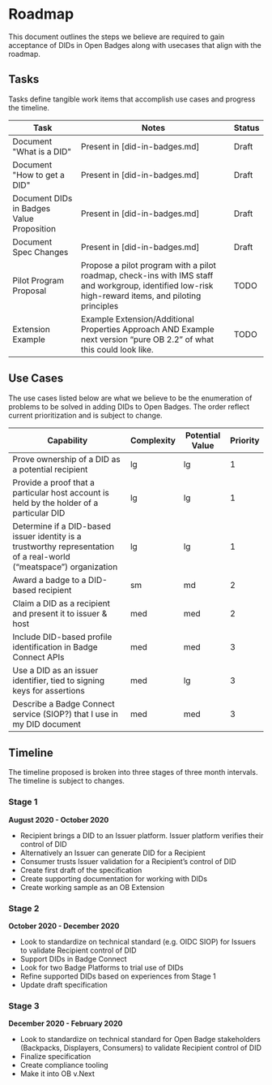 
# Roadmap

This document outlines the steps we believe are required to gain acceptance of DIDs in Open Badges along with usecases that align with the roadmap.


## Tasks

Tasks define tangible work items that accomplish use cases and progress the timeline.

 Task             | Notes          | Status   | 
|-----------------|----------------|----------|
| Document "What is a DID" | Present in [did-in-badges.md] | Draft |
| Document "How to get a DID" | Present in [did-in-badges.md] | Draft |
| Document DIDs in Badges Value Proposition | Present in [did-in-badges.md] | Draft |
| Document Spec Changes | Present in [did-in-badges.md] | Draft |
| Pilot Program Proposal | Propose a pilot program with a pilot roadmap, check-ins with IMS staff and workgroup, identified low-risk high-reward items, and piloting principles | TODO |
| Extension Example | Example Extension/Additional Properties Approach AND Example next version “pure OB 2.2” of what this could look like. | TODO |


## Use Cases

The use cases listed below are what we believe to be the enumeration of problems to be solved in adding DIDs to Open Badges. The order reflect current prioritization and is subject to change.

 Capability       | Complexity     | Potential Value   | Priority |
|-----------------|----------------|-------------------|----------|
| Prove ownership of a DID as a potential recipient | lg | lg | 1 |
| Provide a proof that a particular host account is held by the holder of a particular DID | lg | lg | 1 |
| Determine if a DID-based issuer identity is a trustworthy representation of a real-world (“meatspace”) organization | lg | lg | 1 |
| Award a badge to a DID-based recipient | sm | md | 2 |
| Claim a DID as a recipient and present it to issuer & host | med | med | 2 |
| Include DID-based profile identification in Badge Connect APIs | med | med | 3 |
| Use a DID as an issuer identifier, tied to signing keys for assertions | med | lg | 3 |
| Describe a Badge Connect service (SIOP?) that I use in my DID document | med | med | 3 |

## Timeline

The timeline proposed is broken into three stages of three month intervals. The timeline is subject to changes.

### Stage 1

**August 2020 - October 2020**

- Recipient brings a DID to an Issuer platform. Issuer platform verifies their control of DID
- Alternatively an Issuer can generate DID for a Recipient
- Consumer trusts Issuer validation for a Recipient’s control of DID
- Create first draft of the specification
- Create supporting documentation for working with DIDs
- Create working sample as an OB Extension

### Stage 2

**October 2020 - December 2020**

- Look to standardize on technical standard (e.g. OIDC SIOP) for Issuers to validate Recipient control of DID
- Support DIDs in Badge Connect
- Look for two Badge Platforms to trial use of DIDs
- Refine supported DIDs based on experiences from Stage 1
- Update draft specification

### Stage 3

**December 2020 - February 2020**

- Look to standardize on technical standard for Open Badge stakeholders (Backpacks, Displayers, Consumers) to validate Recipient control of DID
- Finalize specification
- Create compliance tooling
- Make it into OB v.Next